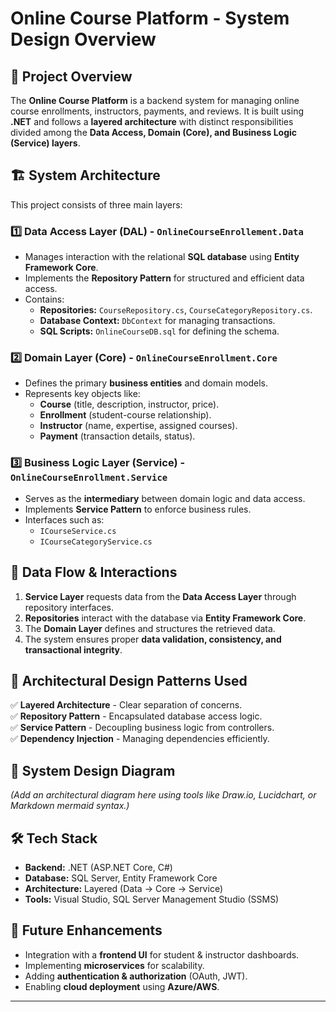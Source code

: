 # Online Course Platform - System Design Overview

## 📌 Project Overview
The **Online Course Platform** is a backend system for managing online course enrollments, instructors, payments, and reviews. It is built using **.NET** and follows a **layered architecture** with distinct responsibilities divided among the **Data Access, Domain (Core), and Business Logic (Service) layers**.

## 🏗️ System Architecture
This project consists of three main layers:

### **1️⃣ Data Access Layer (DAL) - `OnlineCourseEnrollement.Data`**
- Manages interaction with the relational **SQL database** using **Entity Framework Core**.
- Implements the **Repository Pattern** for structured and efficient data access.
- Contains:
  - **Repositories:** `CourseRepository.cs`, `CourseCategoryRepository.cs`.
  - **Database Context:** `DbContext` for managing transactions.
  - **SQL Scripts:** `OnlineCourseDB.sql` for defining the schema.

### **2️⃣ Domain Layer (Core) - `OnlineCourseEnrollment.Core`**
- Defines the primary **business entities** and domain models.
- Represents key objects like:
  - **Course** (title, description, instructor, price).
  - **Enrollment** (student-course relationship).
  - **Instructor** (name, expertise, assigned courses).
  - **Payment** (transaction details, status).

### **3️⃣ Business Logic Layer (Service) - `OnlineCourseEnrollment.Service`**
- Serves as the **intermediary** between domain logic and data access.
- Implements **Service Pattern** to enforce business rules.
- Interfaces such as:
  - `ICourseService.cs`
  - `ICourseCategoryService.cs`

## 🔀 Data Flow & Interactions
1. **Service Layer** requests data from the **Data Access Layer** through repository interfaces.
2. **Repositories** interact with the database via **Entity Framework Core**.
3. The **Domain Layer** defines and structures the retrieved data.
4. The system ensures proper **data validation, consistency, and transactional integrity**.

## 🎯 Architectural Design Patterns Used
✅ **Layered Architecture** - Clear separation of concerns.  
✅ **Repository Pattern** - Encapsulated database access logic.  
✅ **Service Pattern** - Decoupling business logic from controllers.  
✅ **Dependency Injection** - Managing dependencies efficiently.  

## 🎨 System Design Diagram
*(Add an architectural diagram here using tools like Draw.io, Lucidchart, or Markdown mermaid syntax.)*

## 🛠️ Tech Stack
- **Backend:** .NET (ASP.NET Core, C#)
- **Database:** SQL Server, Entity Framework Core
- **Architecture:** Layered (Data → Core → Service)
- **Tools:** Visual Studio, SQL Server Management Studio (SSMS)

## 🚀 Future Enhancements
- Integration with a **frontend UI** for student & instructor dashboards.
- Implementing **microservices** for scalability.
- Adding **authentication & authorization** (OAuth, JWT).
- Enabling **cloud deployment** using **Azure/AWS**.

---



 
